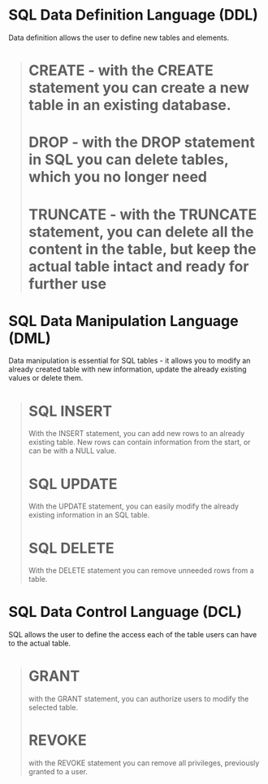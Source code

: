 # SQL Data Definition Language (DDL)
  Data definition allows the user to define new tables and elements.
 
> # CREATE - with the CREATE statement you can create a new table in an existing database.
>
> # DROP - with the DROP statement in SQL you can delete tables, which you no longer need
>
> # TRUNCATE - with the TRUNCATE statement, you can delete all the content in the table, but keep the actual table intact and ready for further use
>

# SQL Data Manipulation Language (DML)
  Data manipulation is essential for SQL tables - it allows you to modify an already created table with new information, update the already existing values or delete them. 
>
> # SQL INSERT
>   With the INSERT statement, you can add new rows to an already existing table. New rows can contain information from the start, or can be with a 
>   NULL value.
>
> # SQL UPDATE
>   With the UPDATE statement, you can easily modify the already existing information in an SQL table.
> 
> # SQL DELETE
>   With the DELETE statement you can remove unneeded rows from a table.
>

# SQL Data Control Language (DCL)
  SQL allows the user to define the access each of the table users can have to the actual table.
>  
> # GRANT 
> with the GRANT statement, you can authorize users to modify the selected table.
> 
> # REVOKE 
> with the REVOKE statement you can remove all privileges, previously granted to a user.

